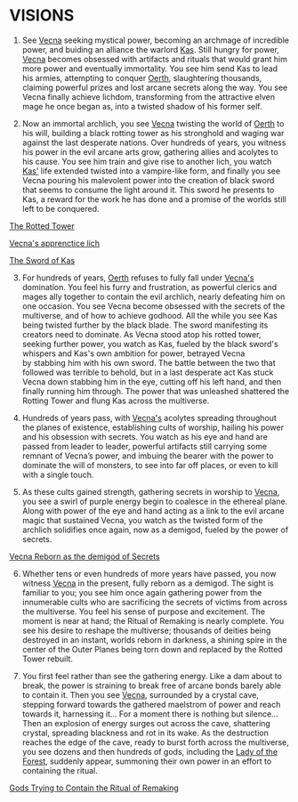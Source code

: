 # VISIONS

1. See [Vecna](<../NPC's/Vecna.html>) seeking mystical power, becoming an archmage of incredible power, and buiding an alliance the warlord [Kas](<../NPC's/Kas.html>).  Still hungry for power, [Vecna](<../NPC's/Vecna.html>)  becomes obsessed with artifacts and rituals that would grant him more power and eventually immortality. You see him send Kas to lead his armies, attempting to conquer [Oerth](<../LOCATIONS/Material Plane/Oerth/Oerth.html>), slaughtering thousands, claiming powerful prizes and lost arcane secrets along the way. You see Vecna finally achieve lichdom, transforming from the attractive elven mage he once began as, into a twisted shadow of his former self.

2. Now an immortal archlich, you see [Vecna](<../NPC's/Vecna.html>) twisting the world of [Oerth](<../LOCATIONS/Material Plane/Oerth/Oerth.html>) to his will, building a black rotting tower as his stronghold and waging war against the last desperate nations. Over hundreds of years, you witness his power in the evil arcane arts grow, gathering allies and acolytes to his cause. You see him train and give rise to another lich, you watch [Kas'](<../NPC's/Kas.html>) life extended twisted into a vampire-like form, and finally you see Vecna pouring his malevolent power into the creation of black sword that seems to consume the light around it. This sword he presents to Kas, a reward for the work he has done and a promise of the worlds still left to be conquered.

[The Rotted Tower](<../IMAGES/00.0 Vecna's Tower.jpg>)

[Vecna's apprenctice lich](<../IMAGES/00.1 Acererak.jpg>)

[The Sword of Kas](<../IMAGES/00 - sword of kas.webp>)


3. For hundreds of years, [Oerth](<../LOCATIONS/Material Plane/Oerth/Oerth.html>) refuses to fully fall under [Vecna's](<../NPC's/Vecna.html>) domination. You feel his furry and frustration, as powerful clerics and mages ally together to contain the evil archlich, nearly defeating him on one occasion. You see Vecna become obsessed with the secrets of the multiverse, and of how to achieve godhood. All the while you see Kas being twisted further by the black blade. The sword manifesting its creators need to dominate. As Vecna stood atop his rotted tower, seeking further power, you watch as Kas, fueled by the black sword's whispers and Kas's own ambition for power, betrayed Vecna by stabbing him with his own sword. The battle between the two that followed was terrible to behold, but in a last desperate act Kas stuck Vecna down stabbing him in the eye, cutting off his left hand, and then finally running him through. The power that was unleashed shattered the Rotting Tower and flung Kas across the multiverse.

4. Hundreds of years pass, with [Vecna's](<../NPC's/Vecna.html>) acolytes spreading throughout the planes of existence, establishing cults of worship, hailing his power and his obsession with secrets. You watch as his eye and hand are passed from leader to leader, powerful artifacts still carrying some remnant of Vecna’s power, and imbuing the bearer with the power to dominate the will of monsters, to see into far off places, or even to kill with a single touch.

5. As these cults gained strength, gathering secrets in worship to [Vecna](<../NPC's/Vecna.html>), you see a swirl of purple energy begin to coalesce in the ethereal plane. Along with power of the eye and hand acting as a link to the evil arcane magic that sustained Vecna, you watch as the twisted form of the archlich solidifies once again, now as a demigod, fueled by the power of secrets.

[Vecna Reborn as the demigod of Secrets](<../IMAGES/00.2 Vecna rises.jpg>)

6. Whether tens or even hundreds of more years have passed, you now witness [Vecna](<../NPC's/Vecna.html>) in the present, fully reborn as a demigod. The sight is familiar to you; you see him once again gathering power from the innumerable cults who are sacrificing the secrets of victims from across the multiverse. You feel his sense of purpose and excitement. The moment is near at hand; the Ritual of Remaking is nearly complete. You see his desire to reshape the multiverse; thousands of deities being destroyed in an instant, worlds reborn in darkness, a shining spire in the center of the Outer Planes being torn down and replaced by the Rotted Tower rebuilt.

7. You first feel rather than see the gathering energy. Like a dam about to break, the power is straining to break free of arcane bonds barely able to contain it. Then you see [Vecna](<../NPC's/Vecna.html>), surrounded by a crystal cave, stepping forward towards the gathered maelstrom of power and reach towards it, harnessing it… For a moment there is nothing but silence…Then an explosion of energy surges out across the cave, shattering crystal, spreading blackness and rot in its wake. As the destruction reaches the edge of the cave, ready to burst forth across the multiverse, you see dozens and then hundreds of gods, including the [Lady of the Forest](<../NPC's/Minor NPC's/Lady of the Forest.html>), suddenly appear, summoning their own power in an effort to containing the ritual.

[Gods Trying to Contain the Ritual of Remaking](<../IMAGES/00.3 Ritual of Remaking.jpg>)
